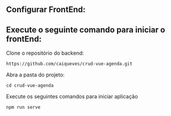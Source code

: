 ## Configurar FrontEnd:

## Execute o seguinte comando para iniciar o frontEnd:

Clone o repositório do backend:

```
https://github.com/caiqueves/crud-vue-agenda.git
```

Abra a pasta do projeto:

```
cd crud-vue-agenda
````

Execute os seguintes comandos para iniciar aplicação
  ```
  npm run serve
  ````